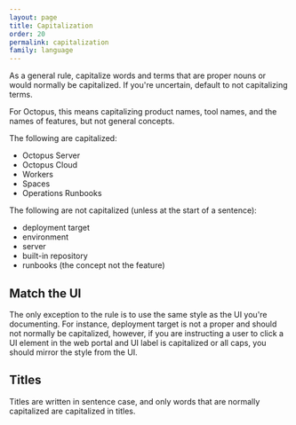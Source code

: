 ```yaml
---
layout: page
title: Capitalization
order: 20
permalink: capitalization
family: language
---
```


As a general rule, capitalize words and terms that are proper nouns or would normally be capitalized. If you're uncertain, default to not capitalizing terms.

For Octopus, this means capitalizing product names, tool names, and the names of features, but not general concepts.

The following are capitalized:

- Octopus Server
- Octopus Cloud
- Workers
- Spaces
- Operations Runbooks

The following are not capitalized (unless at the start of a sentence):

- deployment target
- environment 
- server
- built-in repository
- runbooks (the concept not the feature)

## Match the UI

The only exception to the rule is to use the same style as the UI you're documenting. For instance, deployment target is not a proper and should not normally be capitalized, however, if you are instructing a user to click a UI element in the web portal and UI label is capitalized or all caps, you should mirror the style from the UI.

## Titles

Titles are written in sentence case, and only words that are normally capitalized are capitalized in titles.

